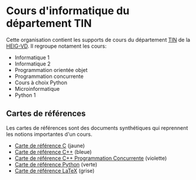# Cours d'informatique du département TIN

Cette organisation contient les supports de cours du département [TIN](https://heig-vd.ch/a-propos/organisation/departements/tin) de la [HEIG-VD](http://heig-vd.ch). Il regroupe notament les cours:

- Informatique 1
- Informatique 2
- Programmation orientée objet
- Programmation concurrente
- Cours à choix Python
- Microinformatique
- Python 1

## Cartes de références

Les cartes de références sont des documents synthétiques qui reprennent les notions importantes d'un cours.

- [Carte de référence C](https://github.com/heig-tin-info/refcard) (jaune)
- [Carte de référence C++](https://github.com/heig-tin-info/refcard-cpp) (bleue)
- [Carte de référence C++ Programmation Concurrente](https://github.com/heig-tin-info/refcard-pco) (violette)
- [Carte de référence Python](https://github.com/heig-tin-info/refcard-python) (verte)
- [Carte de référence LaTeX](https://github.com/heig-tin-info/refcard-latex) (grise)
